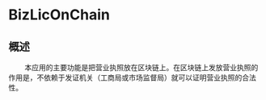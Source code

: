 BizLicOnChain
===
## 概述
&ensp;&ensp;&ensp;&ensp;
本应用的主要功能是把营业执照放在区块链上。在区块链上发放营业执照的作用是，不依赖于发证机关（工商局或市场监督局）就可以证明营业执照的合法性。
